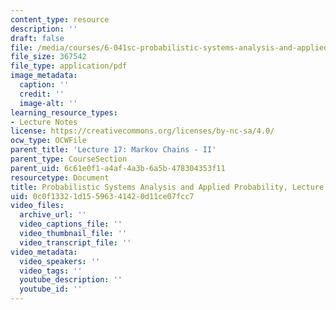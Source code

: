 ```yaml
---
content_type: resource
description: ''
draft: false
file: /media/courses/6-041sc-probabilistic-systems-analysis-and-applied-probability-fall-2013/0c0f13321d15596341420d11ce07fcc7_MIT6_041SCF13_L17.pdf
file_size: 367542
file_type: application/pdf
image_metadata:
  caption: ''
  credit: ''
  image-alt: ''
learning_resource_types:
- Lecture Notes
license: https://creativecommons.org/licenses/by-nc-sa/4.0/
ocw_type: OCWFile
parent_title: 'Lecture 17: Markov Chains - II'
parent_type: CourseSection
parent_uid: 6c61e0f1-a4af-4a3b-6a5b-478304353f11
resourcetype: Document
title: Probabilistic Systems Analysis and Applied Probability, Lecture 17
uid: 0c0f1332-1d15-5963-4142-0d11ce07fcc7
video_files:
  archive_url: ''
  video_captions_file: ''
  video_thumbnail_file: ''
  video_transcript_file: ''
video_metadata:
  video_speakers: ''
  video_tags: ''
  youtube_description: ''
  youtube_id: ''
---
```

